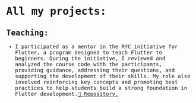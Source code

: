 <samp>

# All my projects:

## Teaching:

- I participated as a mentor in the RYC initiative for Flutter, a program designed to teach Flutter to beginners. During the initiative, I reviewed and analyzed the course code with the participants, providing guidance, addressing their questions, and supporting the development of their skills. My role also involved reinforcing key concepts and promoting best practices to help students build a strong foundation in Flutter development.[📝 Repository.](https://github.com/rycflutter/udemy-despesas-pessoais)
</samp>
